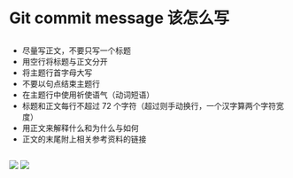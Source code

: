 # Git commit message 该怎么写

<div grid="~ cols-2 gap-6" class="relative">

<div class="pr-3 border-r">

##

- 尽量写正文，不要只写一个标题
- 用空行将标题与正文分开
- 将主题行首字母大写
- 不要以句点结束主题行
- 在主题行中使用祈使语气（动词短语）
- 标题和正文每行不超过 72 个字符（超过则手动换行，一个汉字算两个字符宽度）
- 用正文来解释什么和为什么与如何
- 正文的末尾附上相关参考资料的链接

</div>
<div> 

##

<div class="flex flex-col content-center items-end">
  <img src="/commit-1.jpg" class="w-100" />

  <img src="/commit-3.jpg" class="w-100 mt-5" />
</div>

</div>
</div>
